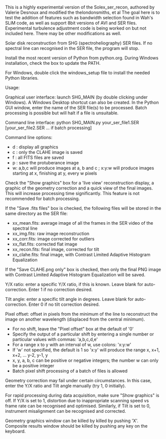 This is a highly experimental version of the Solex_ser_recon, authored by Valerie Desnoux and modified the thelondonsmiths, et al
The goal here is to test the addition of features such as bandwidth selection found in Wah's SLiM code, as well as support 8bit
versions of AVI and SER files.  Experimental turbulence adjustment code is being worked on but not included here.  There may be 
other modifications as well.

Solar disk reconstruction from SHG (spectroheliography) SER files.
If no spectral line can recognised in the SER file, the program will stop.

Install the most recent version of Python from python.org. During Windows installation, check the box to update the PATH.

For Windows, double click the windows_setup file to install the needed Python libraries.

Usage:

Graphical user interface: launch SHG_MAIN (by double clicking under Windows). A Windows Desktop shortcut can also be created.
In the Python GUI window, enter the name of the SER file(s) to be processed. Batch processing is possible but will halt if a file is unsuitable.

Command line interface: python SHG_MAIN.py your_ser_file1.SER [your_ser_file2.SER ... if batch processing]

Command line options:
- d : display all graphics
- c : only the CLAHE image is saved
- f : all FITS files are saved
- p : save the protuberance image
- w: a,b,c will produce images at a, b and c ; x:y:w will produce images starting at x, finishing at y, every w pixels

Check the "Show graphics" box for a 'live view' reconstruction display, a graphic of the geometry correction and a quick view of the final images.
This will increase processing time significantly. This feature is not recommended for batch processing.

If the "Save .fits files" box is checked, the following files will be stored in the same directory as the SER file:

- xx_mean.fits: average image of all the frames in the SER video of the spectral line
- xx_img.fits: raw image reconstruction
- xx_corr.fits: image corrected for outliers
- xx_flat.fits: corrected flat image
- xx_recon.fits: final image, corrected for tilt
- xx_clahe.fits: final image, with Contrast Limited Adaptive Histogram Equalization

If the "Save CLAHE.png only" box is checked, then only the final PNG image with Contrast Limited Adaptive Histogram Equalization will be saved.

Y/X ratio: enter a specific Y/X ratio, if this is known. Leave blank for auto-correction. Enter 1 if no correction desired.

Tilt angle: enter a specific tilt angle in degrees. Leave blank for auto-correction. Enter 0 if no tilt correction desired.

Pixel offset: offset in pixels from the minimum of the line to reconstruct the image on another wavelength (displaced from the central minimum).
- For no shift, leave the "Pixel offset" box at the default of '0'
- Specify the output of a particular shift by entering a single number or particular values with commas: 'a,b,c,d,e'
- For a range x to y with an interval of w, use colons: 'x:y:w'
- If 'w' not specified, the default is 1 so  'x:y' will produce the range x, x+1, x+2, ... y-2, y-1, y
- x, y, a, b, c can be positive or negative integers; the number w can only be a positive integer
- Batch pixel shift processing of a batch of files is allowed

Geometry correction may fail under certain circumstances. In this case, enter the Y/X ratio and Tilt angle manually (try 1, 0 initially).

For rapid processing during data acquisition, make sure "Show graphics" is off.
If Y/X is set to 1, distortion due to inappropriate scanning speed vs frame rate can be recognised and optimised.
Similarly, if Tilt is set to 0, instrument misalignment can be recognised and corrected.

Geometry graphics window can be killed by killed by pushing 'X'.
Composite results window should be killed by pushing any key on the keyboard.
